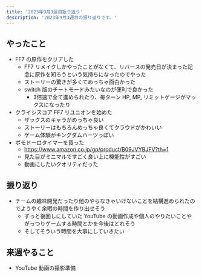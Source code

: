 ```yaml
---
title: '2023年9月3週目振り返り'
description: '2023年9月3週目の振り返りです。'
---
```


## やったこと

- FF7 の原作をクリアした
  - FF7 リメイクしかやったことがなくて、リバースの発売日が決まった記念に原作を知ろうという気持ちになったのでやった
  - ストーリーの驚きが多くてめっちゃ面白かった
  - switch 版のチートモードみたいなのが便利で良かった
    - 3倍速で全て進められたり、毎ターン HP, MP, リミットゲージがマックスになったり
- クライシスコア FF7 リユニオンを始めた
  - ザックスのキャラがめっちゃ良い
  - ストーリーはもちろんめっちゃ良くてクラウドがかわいい
  - ゲーム体験がキングダムハーツっぽい
- ポモドーロタイマーを買った
  - https://www.amazon.co.jp/gp/product/B09JVYBJFV?th=1
  - 見た目がミニマルですごく良い上に機能性がすごい
  - 動画にしたいクオリティだった

## 振り返り

- チームの趣味開発だったり他のやらなきゃいけないことを結構進められたのでようやく余暇の時間を作り出せそう
  - ずっと後回しにしていた YouTube の動画作成や個人のやりたいことやがっつりゲームする時間とかを今後はとれそう
  - そしてそういう時間を大事にしていきたい

## 来週やること

- YouTube 動画の撮影準備
